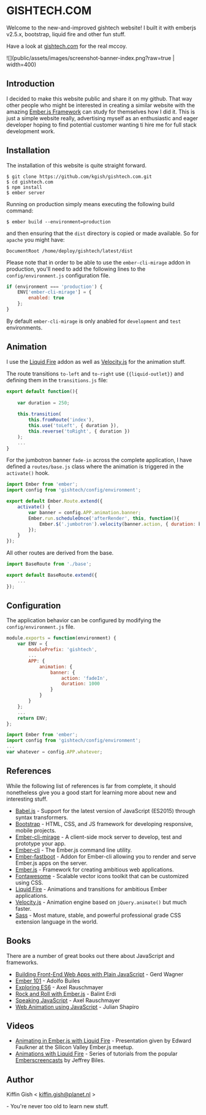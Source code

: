 # GISHTECH.COM

Welcome to the new-and-improved gishtech website! I built it with emberjs v2.5.x, bootstrap, liquid fire and other fun stuff.

Have a look at [gishtech.com](http://www.gishtech.com) for the real mccoy.

![](public/assets/images/screenshot-banner-index.png?raw=true | width=400)

## Introduction

I decided to make this website public and share it on my github. That way other people who might be interested in 
creating a similar website with the amazing [Ember.js Framework](http://emberjs.com) can study for themselves how I 
did it. This is just a simple website really, advertising myself as an enthusiastic and eager developer hoping to
find potential customer wanting ti hire me for full stack development work.

## Installation

The installation of this website is quite straight forward.

    $ git clone https://github.com/kgish/gishtech.com.git
    $ cd gishtech.com
    $ npm install
    $ ember server
    
Running on production simply means executing the following build command:

    $ ember build --environment=production
    
and then ensuring that the `dist` directory is copied or made available. So for `apache` you might have:

    DocumentRoot /home/deploy/gishtech/latest/dist
    
Please note that in order to be able to use the `ember-cli-mirage` addon in production, you'll need to add the 
following lines to the `config/environment.js` configuration file.

```javascript
if (environment === 'production') {
    ENV['ember-cli-mirage'] = {
        enabled: true
    };
}
```

By default `ember-cli-mirage` is only anabled for `development` and `test` environments.

## Animation

I use the [Liquid Fire](http://ember-animation.github.io/liquid-fire/) addon as well as [Velocity.js](http://julian.com/research/velocity/) for the animation stuff. 

The route transitions `to-left` and `to-right` use `{{liquid-outlet}}` and defining them in the `transitions.js` file:

```javascript
export default function(){
    
    var duration = 250;
    
    this.transition(
        this.fromRoute('index'),
        this.use('toLeft', { duration }),
        this.reverse('toRight', { duration })
    );
    ...
}
```

For the jumbotron banner `fade-in` across the complete application, I have defined a `routes/base.js` class where the
animation is triggered in the `activate()` hook.


```javascript
import Ember from 'ember';
import config from 'gishtech/config/environment';

export default Ember.Route.extend({
    activate() {
        var banner = config.APP.animation.banner;
        Ember.run.scheduleOnce('afterRender', this, function(){
            Ember.$('.jumbotron').velocity(banner.action, { duration: banner.duration });
        });
    }
});
```

All other routes are derived from the base.

```javascript
import BaseRoute from './base';

export default BaseRoute.extend({
    ...
});
```

## Configuration

The application behavior can be configured by modifying the `config/environment.js` file.

```javascript
module.exports = function(environment) {
    var ENV = {
        modulePrefix: 'gishtech',
        ...
        APP: {
            animation: {
                banner: {
                    action: 'fadeIn',
                    duration: 1000
                }
            }
        }
    };
    ...
    return ENV;
};
```

```javascript
import Ember from 'ember';
import config from 'gishtech/config/environment';
...
var whatever = config.APP.whatever;
```


## References

While the following list of references is far from complete, it should nonetheless give you a good start for learning
more about new and interesting stuff.

* [Babel.js](http://babeljs.io/) - Support for the latest version of JavaScript (ES2015) through syntax transformers.
* [Bootstrap](http://getbootstrap.com/) - HTML, CSS, and JS framework for developing responsive, mobile projects.
* [Ember-cli-mirage](http://www.ember-cli-mirage.com/) - A client-side mock server to develop, test and prototype your app. 
* [Ember-cli](http://ember-cli.com/) - The Ember.js command line utility.
* [Ember-fastboot](http://www.ember-fastboot.com/) - Addon for Ember-cli allowing you to render and serve Ember.js apps on the server. 
* [Ember.js](http://emberjs.com/) - Framework for creating ambitious web applications.
* [Fontawesome](http://fontawesome.io/) - Scalable vector icons toolkit that can be customized using CSS.
* [Liquid Fire](http://ember-animation.github.io/liquid-fire/) - Animations and transitions for ambitious Ember applications.
* [Velocity.js](http://julian.com/research/velocity/) - Animation engine based on `jQuery.animate()` but much faster.
* [Sass](http://sass-lang.com/) - Most mature, stable, and powerful professional grade CSS extension language in the world.

## Books

There are a number of great books out there about JavaScript and frameworks.

* [Building Front-End Web Apps with Plain JavaScript](https://gumroad.com/l/YyWka) - Gerd Wagner
* [Ember 101](https://leanpub.com/ember-cli-101) - Adolfo Builes
* [Exploring ES6](https://leanpub.com/exploring-es6) - Axel Rauschmayer
* [Rock and Roll with Ember.js](http://balinterdi.com/rock-and-roll-with-emberjs/) - Balint Erdi
* [Speaking JavaScript](http://speakingjs.com/es5/) - Axel Rauschmayer
* [Web Animation using JavaScript](http://www.amazon.com/Web-Animation-using-JavaScript-Develop/dp/0134096665) - Julian Shapiro

## Videos

* [Animating in Ember.js with Liquid Fire](https://www.youtube.com/watch?v=vq_BcIFM8Rc) - Presentation given by Edward Faulkner at the Silicon Valley Ember.js meetup.
* [Animations with Liquid Fire](https://www.emberscreencasts.com/tags/liquid-fire) - Series of tutorials from the popular [Emberscreencasts](https://www.emberscreencasts.com/) by Jeffrey Biles.

## Author

Kiffin Gish \< kiffin.gish@planet.nl \>

\- You're never too old to learn new stuff.

